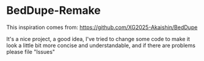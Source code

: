 # BedDupe-Remake

This inspiration comes from:
https://github.com/XG2025-Akaishin/BedDupe

It's a nice project, a good idea, I've tried to change some code to make it look a little 
bit more concise and understandable, and if there are problems please file "Issues"
